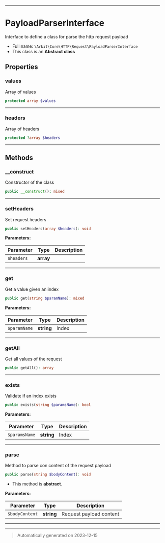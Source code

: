 ***

# PayloadParserInterface

Interface to define a class for parse the http request payload



* Full name: `\Arkit\Core\HTTP\Request\PayloadParserInterface`
* This class is an **Abstract class**



## Properties


### values

Array of values

```php
protected array $values
```






***

### headers

Array of headers

```php
protected ?array $headers
```






***

## Methods


### __construct

Constructor of the class

```php
public __construct(): mixed
```












***

### setHeaders

Set request headers

```php
public setHeaders(array $headers): void
```








**Parameters:**

| Parameter | Type | Description |
|-----------|------|-------------|
| `$headers` | **array** |  |





***

### get

Get a value given an index

```php
public get(string $paramName): mixed
```








**Parameters:**

| Parameter | Type | Description |
|-----------|------|-------------|
| `$paramName` | **string** | Index |





***

### getAll

Get all values of the request

```php
public getAll(): array
```












***

### exists

Validate if an index exists

```php
public exists(string $paramsName): bool
```








**Parameters:**

| Parameter | Type | Description |
|-----------|------|-------------|
| `$paramsName` | **string** | Index |





***

### parse

Method to parse con content of the request payload

```php
public parse(string $bodyContent): void
```




* This method is **abstract**.



**Parameters:**

| Parameter | Type | Description |
|-----------|------|-------------|
| `$bodyContent` | **string** | Request payload content |





***


***
> Automatically generated on 2023-12-15
